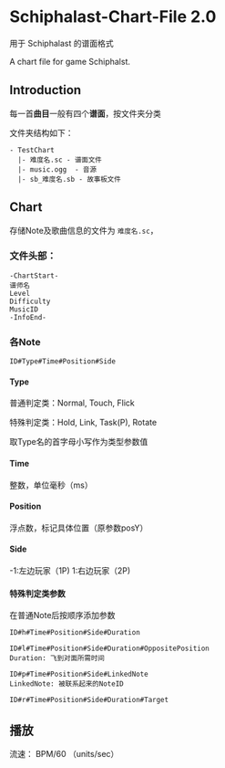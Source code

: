 # Schiphalast-Chart-File 2.0

用于 Schiphalast 的谱面格式

A chart file for game Schiphalst.

## Introduction

每一首**曲目**一般有四个**谱面**，按文件夹分类

文件夹结构如下：
```
- TestChart
  |- 难度名.sc - 谱面文件
  |- music.ogg  - 音源
  |- sb_难度名.sb - 故事板文件
```

## Chart

存储Note及歌曲信息的文件为 `难度名.sc`，

### 文件头部：

```
-ChartStart-
谱师名
Level
Difficulty
MusicID
-InfoEnd-
```

### 各Note

```
ID#Type#Time#Position#Side
```

#### Type
普通判定类：Normal, Touch, Flick

特殊判定类：Hold, Link, Task(P), Rotate

取Type名的首字母小写作为类型参数值

#### Time

整数，单位毫秒（ms）

#### Position

浮点数，标记具体位置（原参数posY）

#### Side

-1:左边玩家（1P)
1:右边玩家（2P)

#### 特殊判定类参数

在普通Note后按顺序添加参数

```
ID#h#Time#Position#Side#Duration
```

```
ID#l#Time#Position#Side#Duration#OppositePosition
Duration: 飞到对面所需时间
```

```
ID#p#Time#Position#Side#LinkedNote
LinkedNote: 被联系起来的NoteID
```

```
ID#r#Time#Position#Side#Duration#Target
```
## 播放

流速： BPM/60 （units/sec）
